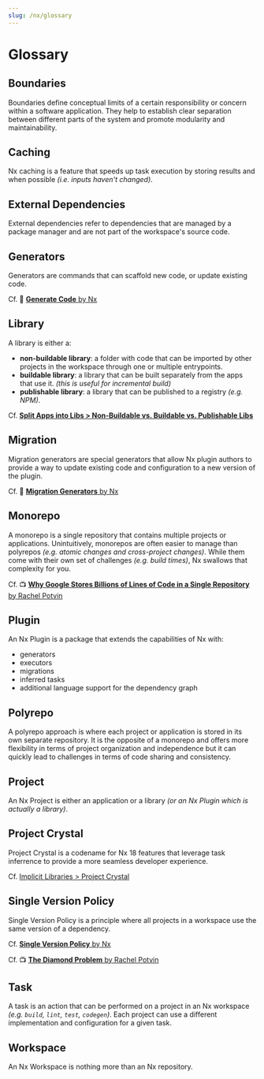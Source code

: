 ```yaml
---
slug: /nx/glossary
---
```


# Glossary

## Boundaries

Boundaries define conceptual limits of a certain responsibility or concern within a software application. They help to establish clear separation between different parts of the system and promote modularity and maintainability.

## Caching

Nx caching is a feature that speeds up task execution by storing results and when possible _(i.e. inputs haven't changed)_.

## External Dependencies

External dependencies refer to dependencies that are managed by a package manager and are not part of the workspace's source code.

## Generators

Generators are commands that can scaffold new code, or update existing code.

Cf. 📝 [**Generate Code** by Nx](https://nx.dev/features/generate-code)

## Library

A library is either a:

- **non-buildable library**: a folder with code that can be imported by other projects in the workspace through one or multiple entrypoints.
- **buildable library**: a library that can be built separately from the apps that use it. _(this is useful for incremental build)_
- **publishable library**: a library that can be published to a registry _(e.g. NPM)_.

Cf. [**Split Apps into Libs > Non-Buildable vs. Buildable vs. Publishable Libs**](./03-scaling/01-split-apps-into-libs.md#non-buildable-vs-buildable-vs-publishable-libs)

## Migration

Migration generators are special generators that allow Nx plugin authors to provide a way to update existing code and configuration to a new version of the plugin.

Cf. 📝 [**Migration Generators** by Nx](https://nx.dev/extending-nx/recipes/migration-generators)

## Monorepo

A monorepo is a single repository that contains multiple projects or applications.
Unintuitively, monorepos are often easier to manage than polyrepos _(e.g. atomic changes and cross-project changes)_.
While them come with their own set of challenges _(e.g. build times)_, Nx swallows that complexity for you.

Cf. 📺 [**Why Google Stores Billions of Lines of Code in a Single Repository** by Rachel Potvin](https://youtu.be/W71BTkUbdqE)

## Plugin

An Nx Plugin is a package that extends the capabilities of Nx with:

- generators
- executors
- migrations
- inferred tasks
- additional language support for the dependency graph

## Polyrepo

A polyrepo approach is where each project or application is stored in its own separate repository. It is the opposite of a monorepo and offers more flexibility in terms of project organization and independence but it can quickly lead to challenges in terms of code sharing and consistency.

## Project

An Nx Project is either an application or a library _(or an Nx Plugin which is actually a library)_.

## Project Crystal

Project Crystal is a codename for Nx 18 features that leverage task inferrence to provide a more seamless developer experience.

Cf. [Implicit Libraries > Project Crystal](./03-scaling/04-implicit-libs.mdx#project-crystal)

## Single Version Policy

Single Version Policy is a principle where all projects in a workspace use the same version of a dependency.

Cf. [**Single Version Policy** by Nx](https://nx.dev/concepts/decisions/dependency-management#single-version-policy)

Cf. 📺 [**The Diamond Problem** by Rachel Potvin](https://youtu.be/W71BTkUbdqE?t=1155)

## Task

A task is an action that can be performed on a project in an Nx workspace _(e.g. `build`, `lint`, `test`, `codegen`)_. Each project can use a different implementation and configuration for a given task.

## Workspace

An Nx Workspace is nothing more than an Nx repository.
